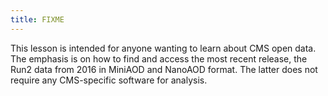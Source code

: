 ```yaml
---
title: FIXME
---
```


This lesson is intended for anyone wanting to learn about CMS open data. The emphasis is on how to find and access the most recent release, the Run2 data from 2016 in MiniAOD and NanoAOD format. The latter does not require any CMS-specific software for analysis.

